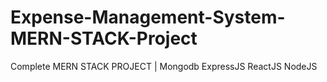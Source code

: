 # Expense-Management-System-MERN-STACK-Project
Complete MERN STACK PROJECT | Mongodb ExpressJS ReactJS NodeJS






